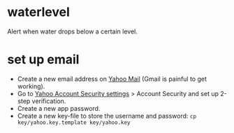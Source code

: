 # waterlevel

Alert when water drops below a certain level.



# set up email
* Create a new email address on [Yahoo Mail](https://mail.yahoo.com/) (Gmail is painful to get working).
* Go to [Yahoo Account Security settings](https://login.yahoo.com/account/security) > Account Security and set up 2-step verification.
* Create a new app password.
* Create a new key-file to store the username and password: `cp key/yahoo.key.template key/yahoo.key`
